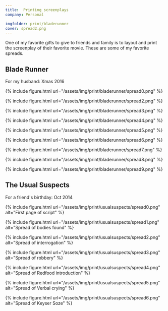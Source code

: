 ```yaml
---
title:  Printing screenplays
company: Personal

imgfolder: print/bladerunner
cover: spread2.png
---
```


One of my favorite gifts to give to friends and family is to layout and print the screenplay of their favorite movie. These are some of my favorite spreads.

## Blade Runner
For my husband: Xmas 2016

{% include figure.html
  url="/assets/img/print/bladerunner/spread0.png" %}

{% include figure.html
  url="/assets/img/print/bladerunner/spread2.png" %}

{% include figure.html
  url="/assets/img/print/bladerunner/spread3.png" %}

{% include figure.html
  url="/assets/img/print/bladerunner/spread4.png" %}

{% include figure.html
  url="/assets/img/print/bladerunner/spread5.png" %}

{% include figure.html
  url="/assets/img/print/bladerunner/spread6.png" %}

{% include figure.html
  url="/assets/img/print/bladerunner/spread7.png" %}

{% include figure.html
  url="/assets/img/print/bladerunner/spread8.png" %}

{% include figure.html
  url="/assets/img/print/bladerunner/spread9.png" %}

## The Usual Suspects
For a friend's birthday: Oct 2014

{% include figure.html
  url="/assets/img/print/usualsuspects/spread0.png" 
  alt="First page of script" %}

{% include figure.html
  url="/assets/img/print/usualsuspects/spread1.png" 
  alt="Spread of bodies found" %}

{% include figure.html
  url="/assets/img/print/usualsuspects/spread2.png" 
  alt="Spread of interrogation" %}

{% include figure.html
  url="/assets/img/print/usualsuspects/spread3.png" 
  alt="Spread of robbery" %}

{% include figure.html
  url="/assets/img/print/usualsuspects/spread4.png" 
  alt="Spread of Redfood introduction" %}

{% include figure.html
  url="/assets/img/print/usualsuspects/spread5.png" 
  alt="Spread of Verbal crying" %}

{% include figure.html
  url="/assets/img/print/usualsuspects/spread6.png" 
  alt="Spread of Keyser Soze" %}
